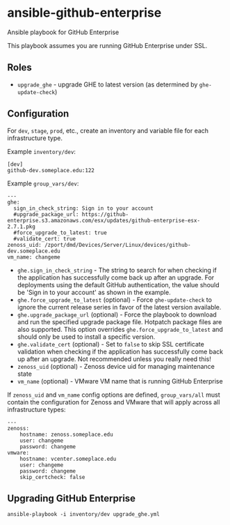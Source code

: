 # ansible-github-enterprise

Ansible playbook for GitHub Enterprise

This playbook assumes you are running GitHub Enterprise under SSL.

## Roles

* `upgrade_ghe` - upgrade GHE to latest version (as determined by `ghe-update-check`)

## Configuration

For `dev`, `stage`, `prod`, etc., create an inventory and variable file for each infrastructure type.

Example `inventory/dev`:

```
[dev]
github-dev.someplace.edu:122
```

Example `group_vars/dev`:

```
---
ghe:
  sign_in_check_string: Sign in to your account
  #upgrade_package_url: https://github-enterprise.s3.amazonaws.com/esx/updates/github-enterprise-esx-2.7.1.pkg
  #force_upgrade_to_latest: true
  #validate_cert: true
zenoss_uid: /zport/dmd/Devices/Server/Linux/devices/github-dev.someplace.edu
vm_name: changeme
```

* `ghe.sign_in_check_string` - The string to search for when checking if the application has successfully come back up after an upgrade. For deployments using the default GitHub authentication, the value should be 'Sign in to your account' as shown in the example.
* `ghe.force_upgrade_to_latest` (optional) - Force `ghe-update-check` to ignore the current release series in favor of the latest version available.
* `ghe.upgrade_package_url` (optional) - Force the playbook to download and run the specified upgrade package file. Hotpatch package files are also supported. This option overrides `ghe.force_upgrade_to_latest` and should only be used to install a specific version.
* `ghe.validate_cert` (optional) - Set to `false` to skip SSL certificate validation when checking if the application has successfully come back up after an upgrade. Not recommended unless you really need this!
* `zenoss_uid` (optional) - Zenoss device uid for managing maintenance state
* `vm_name` (optional) - VMware VM name that is running GitHub Enterprise

If `zenoss_uid` and `vm_name` config options are defined, `group_vars/all` must contain the configuration for Zenoss and VMware that will apply across all infrastructure types:

```
---
zenoss:
    hostname: zenoss.someplace.edu
    user: changeme
    password: changeme
vmware:
    hostname: vcenter.someplace.edu
    user: changeme
    password: changeme
    skip_certcheck: false
```

## Upgrading GitHub Enterprise

```
ansible-playbook -i inventory/dev upgrade_ghe.yml
```
